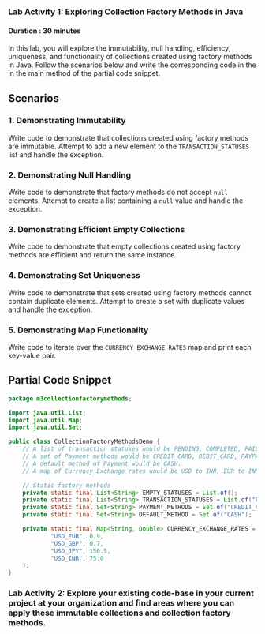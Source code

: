 
### Lab Activity 1: Exploring Collection Factory Methods in Java

#### Duration : 30 minutes
In this lab, you will explore the immutability, null handling, efficiency, uniqueness, and functionality of collections created using factory methods in Java. Follow the scenarios below and write the corresponding code in the in the main method of the partial code snippet.

## Scenarios

### 1. Demonstrating Immutability
Write code to demonstrate that collections created using factory methods are immutable. Attempt to add a new element to the `TRANSACTION_STATUSES` list and handle the exception.

### 2. Demonstrating Null Handling
Write code to demonstrate that factory methods do not accept `null` elements. Attempt to create a list containing a `null` value and handle the exception.

### 3. Demonstrating Efficient Empty Collections
Write code to demonstrate that empty collections created using factory methods are efficient and return the same instance.

### 4. Demonstrating Set Uniqueness
Write code to demonstrate that sets created using factory methods cannot contain duplicate elements. Attempt to create a set with duplicate values and handle the exception.

### 5. Demonstrating Map Functionality
Write code to iterate over the `CURRENCY_EXCHANGE_RATES` map and print each key-value pair.



## Partial Code Snippet

```java
package m3collectionfactorymethods;

import java.util.List;
import java.util.Map;
import java.util.Set;

public class CollectionFactoryMethodsDemo {
    // A list of transaction statuses would be PENDING, COMPLETED, FAILED, etc.
    // A set of Payment methods would be CREDIT_CARD, DEBIT_CARD, PAYPAL, etc.
    // A default method of Payment would be CASH.
    // A map of Currency Exchange rates would be USD to INR, EUR to INR, etc.

    // Static factory methods
    private static final List<String> EMPTY_STATUSES = List.of();
    private static final List<String> TRANSACTION_STATUSES = List.of("PENDING", "COMPLETED", "FAILED", "ABORTED");
    private static final Set<String> PAYMENT_METHODS = Set.of("CREDIT_CARD", "DEBIT_CARD", "BANK_TRANSFER", "CRYPTO", "PAYPAL");
    private static final Set<String> DEFAULT_METHOD = Set.of("CASH");

    private static final Map<String, Double> CURRENCY_EXCHANGE_RATES = Map.of(
            "USD_EUR", 0.9,
            "USD_GBP", 0.7,
            "USD_JPY", 150.5,
            "USD_INR", 75.0
    );
}

```

### Lab Activity 2: Explore your existing code-base in your current project at your organization and find areas where you can apply these immutable collections and collection factory methods. 


